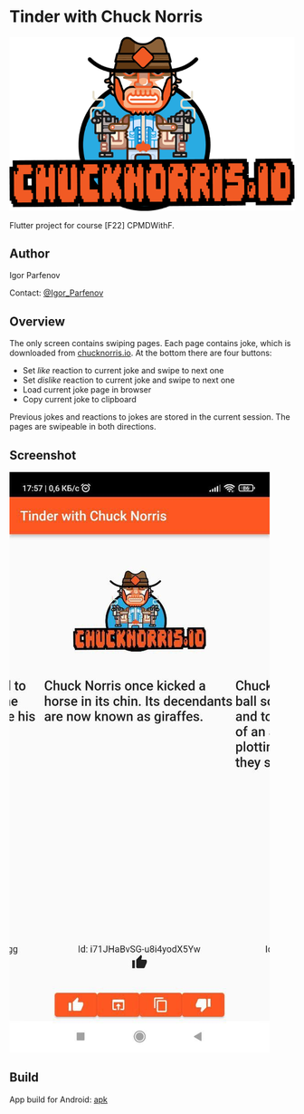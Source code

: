 # Tinder with Chuck Norris

![Screenshot](https://github.com/ParfenovIgor/chuck/blob/master/assets/images/top_picture.png)

Flutter project for course [F22] CPMDWithF.

## Author

Igor Parfenov

Contact: [@Igor_Parfenov](https://t.me/Igor_Parfenov)

## Overview

The only screen contains swiping pages. Each page contains joke, which is downloaded from [chucknorris.io](https://api.chucknorris.io). At the bottom there are four buttons:

* Set *like* reaction to current joke and swipe to next one
* Set *dislike* reaction to current joke and swipe to next one
* Load current joke page in browser
* Copy current joke to clipboard

Previous jokes and reactions to jokes are stored in the current session. The pages are swipeable in both directions.

## Screenshot

![Screenshot](https://github.com/ParfenovIgor/chuck/blob/master/screenshots/screenshot01.jpg)

## Build

App build for Android: [apk](https://github.com/ParfenovIgor/chuck/blob/master/build/app/outputs/apk/release/app-release.apk)
